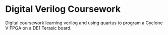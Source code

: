 # Digital Verilog Coursework
Digital coursework learning verilog and using quartus to program a Cyclone V FPGA on a DE1 Terasic board.
